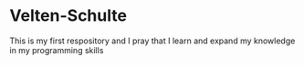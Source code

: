 # Velten-Schulte
This is my first respository and I pray that I learn and expand my knowledge in my programming skills 
